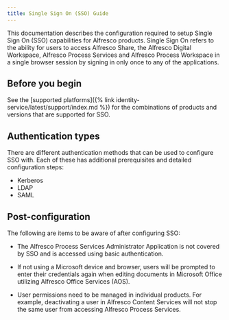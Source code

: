 ```yaml
---
title: Single Sign On (SSO) Guide
---
```


This documentation describes the configuration required to setup Single Sign On (SSO) capabilities for Alfresco products. Single Sign On refers to the ability for users to access Alfresco Share, the Alfresco Digital Workspace, Alfresco Process Services and Alfresco Process Workspace in a single browser session by signing in only once to any of the applications.

## Before you begin

See the [supported platforms]({% link identity-service/latest/support/index.md %}) for the combinations of products and versions that are supported for SSO.

## Authentication types

There are different authentication methods that can be used to configure SSO with. Each of these has additional prerequisites and detailed configuration steps:

* Kerberos
* LDAP
* SAML

## Post-configuration

The following are items to be aware of after configuring SSO:

* The Alfresco Process Services Administrator Application is not covered by SSO and is accessed using basic authentication.

* If not using a Microsoft device and browser, users will be prompted to enter their credentials again when editing documents in Microsoft Office utilizing Alfresco Office Services (AOS).

* User permissions need to be managed in individual products. For example, deactivating a user in Alfresco Content Services will not stop the same user from accessing Alfresco Process Services.
